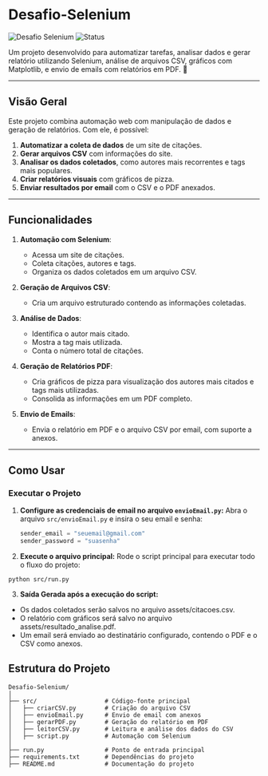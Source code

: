 # **Desafio-Selenium**

![Desafio Selenium](https://img.shields.io/badge/Python-3.10-blue?style=for-the-badge&logo=python) ![Status](https://img.shields.io/badge/Status-Complete-brightgreen?style=for-the-badge)

Um projeto desenvolvido para automatizar tarefas, analisar dados e gerar relatório utilizando Selenium, análise de arquivos CSV, gráficos com Matplotlib, e envio de emails com relatórios em PDF. 🚀

---

## **Visão Geral**
Este projeto combina automação web com manipulação de dados e geração de relatórios. Com ele, é possível:

1. **Automatizar a coleta de dados** de um site de citações.
2. **Gerar arquivos CSV** com informações do site.
3. **Analisar os dados coletados**, como autores mais recorrentes e tags mais populares.
4. **Criar relatórios visuais** com gráficos de pizza.
5. **Enviar resultados por email** com o CSV e o PDF anexados.

---

## **Funcionalidades**
1. **Automação com Selenium**:
   - Acessa um site de citações.
   - Coleta citações, autores e tags.
   - Organiza os dados coletados em um arquivo CSV.

2. **Geração de Arquivos CSV**:
   - Cria um arquivo estruturado contendo as informações coletadas.

3. **Análise de Dados**:
   - Identifica o autor mais citado.
   - Mostra a tag mais utilizada.
   - Conta o número total de citações.

4. **Geração de Relatórios PDF**:
   - Cria gráficos de pizza para visualização dos autores mais citados e tags mais utilizadas.
   - Consolida as informações em um PDF completo.

5. **Envio de Emails**:
   - Envia o relatório em PDF e o arquivo CSV por email, com suporte a anexos.

---
## **Como Usar**

### **Executar o Projeto**

1. **Configure as credenciais de email no arquivo `envioEmail.py`:**
   Abra o arquivo `src/envioEmail.py` e insira o seu email e senha:
   ```python
   sender_email = "seuemail@gmail.com"
   sender_password = "suasenha"

2. **Execute o arquivo principal:** 
  Rode o script principal para executar todo o fluxo do projeto:
 
  `python src/run.py`

3. **Saída Gerada após a execução do script:**

- Os dados coletados serão salvos no arquivo assets/citacoes.csv.
- O relatório com gráficos será salvo no arquivo assets/resultado_analise.pdf.
- Um email será enviado ao destinatário configurado, contendo o PDF e o CSV como anexos.

## **Estrutura do Projeto**
```plaintext
Desafio-Selenium/
│
├── src/                   # Código-fonte principal
│   ├── criarCSV.py        # Criação do arquivo CSV
│   ├── envioEmail.py      # Envio de email com anexos
│   ├── gerarPDF.py        # Geração do relatório em PDF
│   ├── leitorCSV.py       # Leitura e análise dos dados do CSV
│   ├── script.py          # Automação com Selenium
│
├── run.py                 # Ponto de entrada principal
├── requirements.txt       # Dependências do projeto
├── README.md              # Documentação do projeto
